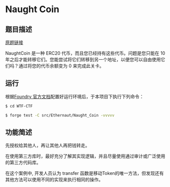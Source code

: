 # Naught Coin

## 题目描述

[原题链接](https://ethernaut.openzeppelin.com/level/0x80934BE6B8B872B364b470Ca30EaAd8AEAC4f63F)

NaughtCoin 是一种 ERC20 代币，而且您已经持有这些代币。问题是您只能在 10 年之后才能转移它们。您能尝试将它们转移到另一个地址，以便您可以自由使用它们吗？通过将您的代币余额变为 0 来完成此关卡。

## 运行

根据[Foundry 官方文档](https://getfoundry.sh/)配置好运行环境后，于本项目下执行下列命令：

```sh
$ cd WTF-CTF

$ forge test -C src/Ethernaut/Naught_Coin -vvvvv
```

## 功能简述

先授权给其他人，再让其他人再把钱转走。

在使用第三方库时，最好充分了解其实现逻辑，并且尽量使用通过审计或广泛使用的第三方代码库。

在这个案例中, 开发人员认为 transfer 函数是移动Token的唯一方法，但发现还有其他方法可以使用不同的实现来执行相同的操作。